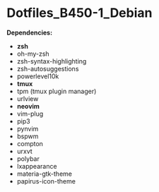 # Dotfiles_B450-1_Debian
**Dependencies:**
* **zsh**
* oh-my-zsh
* zsh-syntax-highlighting
* zsh-autosuggestions
* powerlevel10k
* **tmux**
* tpm (tmux plugin manager)
* urlview
* **neovim**
* vim-plug
* pip3
* pynvim
* bspwm
* compton
* urxvt
* polybar
* lxappearance
* materia-gtk-theme
* papirus-icon-theme